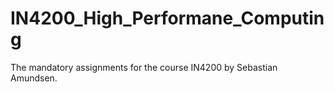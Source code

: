 # IN4200_High_Performane_Computing
The mandatory assignments for the course IN4200 by Sebastian Amundsen.

